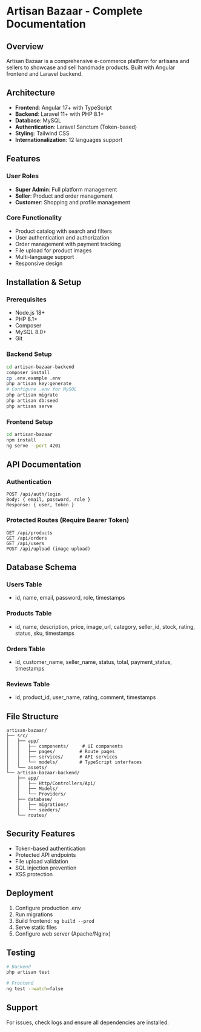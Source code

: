 # Artisan Bazaar - Complete Documentation

## Overview
Artisan Bazaar is a comprehensive e-commerce platform for artisans and sellers to showcase and sell handmade products. Built with Angular frontend and Laravel backend.

## Architecture
- **Frontend**: Angular 17+ with TypeScript
- **Backend**: Laravel 11+ with PHP 8.1+
- **Database**: MySQL
- **Authentication**: Laravel Sanctum (Token-based)
- **Styling**: Tailwind CSS
- **Internationalization**: 12 languages support

## Features

### User Roles
- **Super Admin**: Full platform management
- **Seller**: Product and order management
- **Customer**: Shopping and profile management

### Core Functionality
- Product catalog with search and filters
- User authentication and authorization
- Order management with payment tracking
- File upload for product images
- Multi-language support
- Responsive design

## Installation & Setup

### Prerequisites
- Node.js 18+
- PHP 8.1+
- Composer
- MySQL 8.0+
- Git

### Backend Setup
```bash
cd artisan-bazaar-backend
composer install
cp .env.example .env
php artisan key:generate
# Configure .env for MySQL
php artisan migrate
php artisan db:seed
php artisan serve
```

### Frontend Setup
```bash
cd artisan-bazaar
npm install
ng serve --port 4201
```

## API Documentation

### Authentication
```
POST /api/auth/login
Body: { email, password, role }
Response: { user, token }
```

### Protected Routes (Require Bearer Token)
```
GET /api/products
GET /api/orders
GET /api/users
POST /api/upload (image upload)
```

## Database Schema

### Users Table
- id, name, email, password, role, timestamps

### Products Table
- id, name, description, price, image_url, category, seller_id, stock, rating, status, sku, timestamps

### Orders Table
- id, customer_name, seller_name, status, total, payment_status, timestamps

### Reviews Table
- id, product_id, user_name, rating, comment, timestamps

## File Structure

```
artisan-bazaar/
├── src/
│   ├── app/
│   │   ├── components/     # UI components
│   │   ├── pages/         # Route pages
│   │   ├── services/      # API services
│   │   └── models/        # TypeScript interfaces
│   └── assets/
└── artisan-bazaar-backend/
    ├── app/
    │   ├── Http/Controllers/Api/
    │   ├── Models/
    │   └── Providers/
    ├── database/
    │   ├── migrations/
    │   └── seeders/
    └── routes/
```

## Security Features
- Token-based authentication
- Protected API endpoints
- File upload validation
- SQL injection prevention
- XSS protection

## Deployment
1. Configure production .env
2. Run migrations
3. Build frontend: `ng build --prod`
4. Serve static files
5. Configure web server (Apache/Nginx)

## Testing
```bash
# Backend
php artisan test

# Frontend
ng test --watch=false
```

## Support
For issues, check logs and ensure all dependencies are installed.
